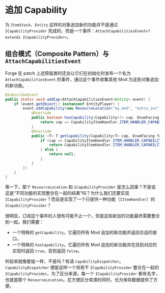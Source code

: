# 追加 Capability

为 `ItemStack`、`Entity` 这样的对象追加新的功能并不是通过 `ICapabilityProvider` 完成的，而是一个事件：`AttachCapabilitiesEvent<? extends ICapabilityProvider>`。

## 组合模式（Composite Pattern）与 `AttachCapabilitiesEvent`

Forge 在 patch 上述原版类时还会让它们在初始化时发布一个名为 `AttachCapabilitiesEvent` 的事件，通过这个事件收集其他 Mod 为这些对象追加的新功能。

```java
@SubscribeEvent
public static void addCap(AttachCapabilitiesEvent<Entity> event) {
    if (event.getObject() instanceof EntityPlayer) {
        event.addCapability(new ResourceLocation("my_mod", "extra_inv"), new ICapabilityProvider() {
            @Override
            public boolean hasCapability(Capability<?> cap, EnumFacing facing) {
                return cap == CapabilityItemHandler.ITEM_HANDLER_CAPABILITY;
            }
            @Override
            public <T> T getCapability(Capability<T> cap, EnumFacing facing) {
                if (cap == CapabilityItemHandler.ITEM_HANDLER_CAPABILITY) {
                    return CapabilityItemHandler.ITEM_HANDLER_CAPABILITY.cast(...);
                } else {
                    return null;
                }
            }
        })
    }
}
```

等一下，那个 `ResourceLocation` 和 `ICapabilityProvider` 是怎么回事？不是说这是“不同功能的实现整合在一起的结果”吗？为什么我们还要实现 `ICapabilityProvider`？而且是实现了一个只提供一种功能（`IItemHandler`）的 `ICapabilityProvider`？

很明显，订阅这个事件的人很有可能不止一个，但是这些新加的功能最终需要整合到一起。我们需要：

  - 一个特殊的 `getCapability`，它遍历所有 Mod 追加的新功能并返回合适的接口。
  - 一个特殊的 `hasCapability`，它遍历所有 Mod 追加的新功能并在找到对应的实现时返回 `true`，否则返回 `false`。

听起来就像套娃一样，不是吗？有请 `CapabilityDispatcher`。  
`CapabilityDispatcher` 便是这样一个将若干 `ICapabilityProvider` 整合在一起的 `ICapabilityProvider`。为了区分来源，每一个 `ICapabilityProvider` 都有名字，也就是那个 `ResourceLocation`。在方便区分来源的同时，也为保存数据提供了方便。
